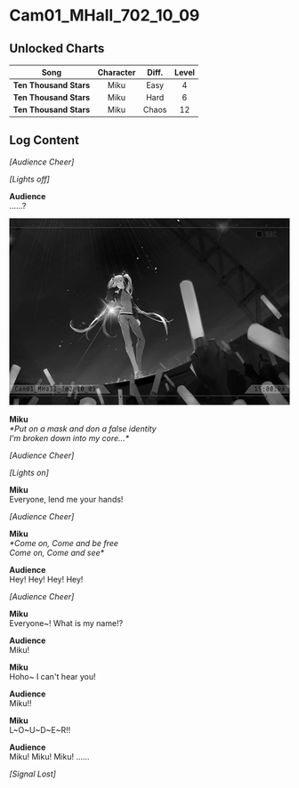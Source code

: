 # Cam01_MHall_702_10_09
## Unlocked Charts
|         Song         |Character|Diff.|Level|
|----------------------|:-------:|:---:|:---:|
|**Ten Thousand Stars**|  Miku   |Easy |  4  |
|**Ten Thousand Stars**|  Miku   |Hard |  6  |
|**Ten Thousand Stars**|  Miku   |Chaos| 12  |

## Log Content
*\[Audience Cheer\]*

*\[Lights off\]*

**Audience**<br>
......?

![mos0201.png](./attachments/mos0201.png)

**Miku**<br>
*\*Put on a mask and don a false identity<br>
I'm broken down into my core...\**

*\[Audience Cheer\]*

*\[Lights on\]*

**Miku**<br>
Everyone, lend me your hands!

*\[Audience Cheer\]*

**Miku**<br>
*\*Come on, Come and be free<br>
Come on, Come and see\**

**Audience**<br>
Hey! Hey! Hey! Hey!

*\[Audience Cheer\]*

**Miku**<br>
Everyone~! What is my name!?

**Audience**<br>
Miku!

**Miku**<br>
Hoho~ I can't hear you!

**Audience**<br>
Miku!!

**Miku**<br>
L~O~U~D~E~R!!

**Audience**<br>
Miku! Miku! Miku! ......

*[Signal Lost]*
